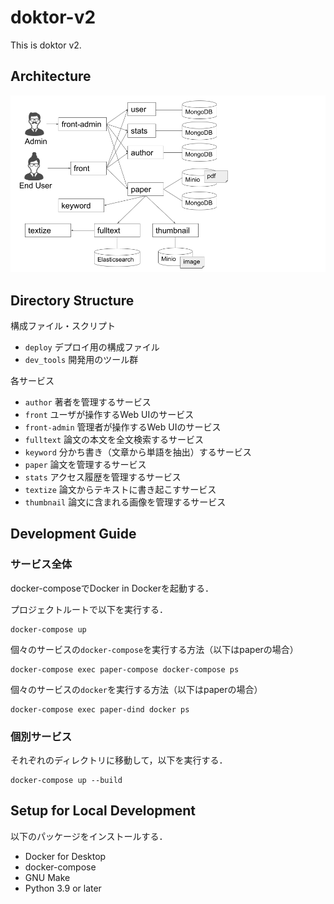 # doktor-v2

This is doktor v2.

## Architecture

<img src="doktor-v2-architecture.png" width="600" alt="doktor-v2 architecture">

## Directory Structure

構成ファイル・スクリプト

- `deploy` デプロイ用の構成ファイル
- `dev_tools` 開発用のツール群

各サービス

- `author` 著者を管理するサービス
- `front` ユーザが操作するWeb UIのサービス
- `front-admin` 管理者が操作するWeb UIのサービス
- `fulltext` 論文の本文を全文検索するサービス
- `keyword` 分かち書き（文章から単語を抽出）するサービス
- `paper` 論文を管理するサービス
- `stats` アクセス履歴を管理するサービス
- `textize` 論文からテキストに書き起こすサービス
- `thumbnail` 論文に含まれる画像を管理するサービス

## Development Guide

### サービス全体

docker-composeでDocker in Dockerを起動する．

プロジェクトルートで以下を実行する．

```
docker-compose up
```

個々のサービスの`docker-compose`を実行する方法（以下はpaperの場合）

```
docker-compose exec paper-compose docker-compose ps
```

個々のサービスの`docker`を実行する方法（以下はpaperの場合）

```
docker-compose exec paper-dind docker ps
```

### 個別サービス

それぞれのディレクトリに移動して，以下を実行する．

```
docker-compose up --build
```

## Setup for Local Development

以下のパッケージをインストールする．

- Docker for Desktop
- docker-compose
- GNU Make
- Python 3.9 or later

